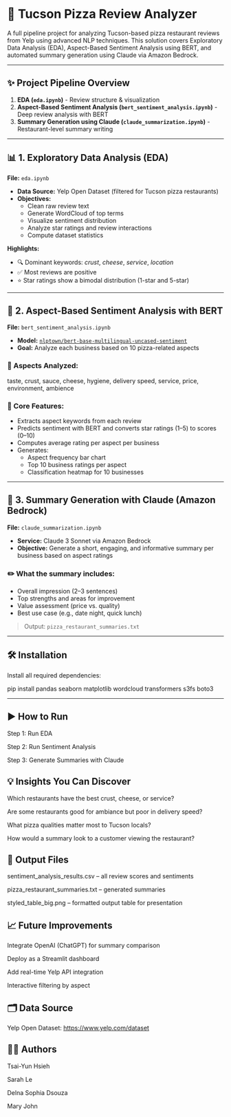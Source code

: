 # 🍕 Tucson Pizza Review Analyzer

A full pipeline project for analyzing Tucson-based pizza restaurant reviews from Yelp using advanced NLP techniques. This solution covers Exploratory Data Analysis (EDA), Aspect-Based Sentiment Analysis using BERT, and automated summary generation using Claude via Amazon Bedrock.

---

## ✨ Project Pipeline Overview

1. **EDA (`eda.ipynb`)** - Review structure & visualization  
2. **Aspect-Based Sentiment Analysis (`bert_sentiment_analysis.ipynb`)** - Deep review analysis with BERT  
3. **Summary Generation using Claude (`claude_summarization.ipynb`)** - Restaurant-level summary writing

---

## 📊 1. Exploratory Data Analysis (EDA)

**File:** `eda.ipynb`

- **Data Source:** Yelp Open Dataset (filtered for Tucson pizza restaurants)
- **Objectives:**
  - Clean raw review text
  - Generate WordCloud of top terms
  - Visualize sentiment distribution
  - Analyze star ratings and review interactions
  - Compute dataset statistics

**Highlights:**
- 🔍 Dominant keywords: *crust*, *cheese*, *service*, *location*
- ✅ Most reviews are positive
- ⭐ Star ratings show a bimodal distribution (1-star and 5-star)

---

## 🤖 2. Aspect-Based Sentiment Analysis with BERT

**File:** `bert_sentiment_analysis.ipynb`

- **Model:** [`nlptown/bert-base-multilingual-uncased-sentiment`](https://huggingface.co/nlptown/bert-base-multilingual-uncased-sentiment)
- **Goal:** Analyze each business based on 10 pizza-related aspects

### 🍕 Aspects Analyzed:

taste, crust, sauce, cheese, hygiene, delivery speed, service, price, environment, ambience


### 🔧 Core Features:
- Extracts aspect keywords from each review
- Predicts sentiment with BERT and converts star ratings (1–5) to scores (0–10)
- Computes average rating per aspect per business
- Generates:
  - Aspect frequency bar chart
  - Top 10 business ratings per aspect
  - Classification heatmap for 10 businesses

---

## 🧠 3. Summary Generation with Claude (Amazon Bedrock)

**File:** `claude_summarization.ipynb`

- **Service:** Claude 3 Sonnet via Amazon Bedrock
- **Objective:** Generate a short, engaging, and informative summary per business based on aspect ratings

### ✏️ What the summary includes:
- Overall impression (2–3 sentences)
- Top strengths and areas for improvement
- Value assessment (price vs. quality)
- Best use case (e.g., date night, quick lunch)

> Output: `pizza_restaurant_summaries.txt`

---

## 🛠️ Installation

Install all required dependencies:

pip install pandas seaborn matplotlib wordcloud transformers s3fs boto3

---

## ▶️ How to Run
Step 1: Run EDA

Step 2: Run Sentiment Analysis

Step 3: Generate Summaries with Claude

## 💡 Insights You Can Discover
Which restaurants have the best crust, cheese, or service?

Are some restaurants good for ambiance but poor in delivery speed?

What pizza qualities matter most to Tucson locals?

How would a summary look to a customer viewing the restaurant?

## 📂 Output Files
sentiment_analysis_results.csv – all review scores and sentiments

pizza_restaurant_summaries.txt – generated summaries

styled_table_big.png – formatted output table for presentation

## 📈 Future Improvements
Integrate OpenAI (ChatGPT) for summary comparison

Deploy as a Streamlit dashboard

Add real-time Yelp API integration

Interactive filtering by aspect

## 🗂️ Data Source
Yelp Open Dataset: https://www.yelp.com/dataset

## 🧑‍💻 Authors
Tsai-Yun Hsieh

Sarah Le

Delna Sophia Dsouza

Mary John

